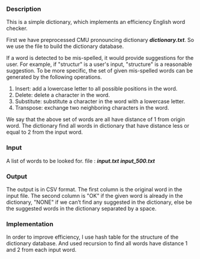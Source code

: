 ### Description
This is a simple dictionary, which implements an efficiency English word checker. 

First we have preprocessed CMU pronouncing dictionary ***dictionary.txt***. So we use the file to build the dictionary database.

If a word is detected to be mis-spelled, it would provide suggestions for the user. For example, if "structur" is a user's input, "structure" is a reasonable suggestion. To be more specific, the set of given mis-spelled words can be generated by the following operations.
1. Insert: add a lowercase letter to all possible positions in the word.
2. Delete: delete a character in the word.
3. Substitute: substitute a character in the word with a lowercase letter.
4. Transpose: exchange two neighboring characters in the word.

We say that the above set of words are all have distance of 1 from origin word. The dictionary find all words in dictionary that have distance less or equal to 2 from the input word.

### Input
A list of words to be looked for.
file : ***input.txt*** ***input_500.txt***

### Output
The output is in CSV format. The first column is the original word in the input file. The second column is "OK" if the given word is already in the dictionary, "NONE" if we can’t find any suggested in the dictionary, else be the suggested words in the dictionary separated by a space. 


### Implementation
In order to improve efficiency, I use hash table for the structure of the dictionary database.
And used recursion to find all words have distance 1 and 2 from each input word.


